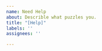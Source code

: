 ```yaml
---
name: Need Help
about: Describle what puzzles you.
title: "[Help]"
labels: ''
assignees: ''

---
```



